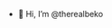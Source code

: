- 👋 Hi, I’m @therealbeko

<!---
Amox0/Amox0 is a ✨ special ✨ repository because its `README.md` (this file) appears on your GitHub profile.
You can click the Preview link to take a look at your changes.
--->
